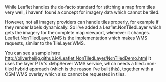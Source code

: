 While Leaflet handles the de-facto standard for stitching a map from tiles very well, 
i havent' found a concept for imagery data which cannot be tiled.

However, not all imagery providers can handle tiles properly, for example if they render labels dynamically.
So i've added a Leaflet.NonTiledLayer which gets the imagery for the complete map viewport, whenever it changes.
Leaflet.NonTiledLayer.WMS is the implementation which makes WMS requests, similar to the TileLayer.WMS.

You can see a sample here
http://oliverheilig.github.io/Leaflet.NonTiledLayer/NonTiledDemo.html
It uses the layer PTV's xMapServer WMS service, which needs a tiled+non-tiled hybrid approach
(which is the reason i've built this), together with a OSM WMS overlay which also cannot be requested in tiles.
